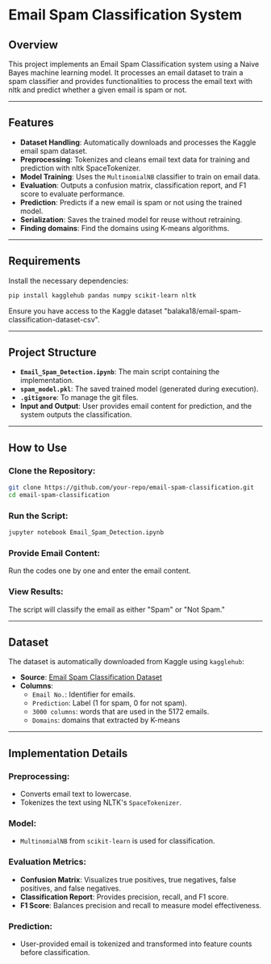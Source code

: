 # Email Spam Classification System

## Overview

This project implements an Email Spam Classification system using a Naive Bayes machine learning model. It processes an email dataset to train a spam classifier and provides functionalities to process the email text with nltk and predict whether a given email is spam or not.

---

## Features

- **Dataset Handling**: Automatically downloads and processes the Kaggle email spam dataset.
- **Preprocessing**: Tokenizes and cleans email text data for training and prediction with nltk SpaceTokenizer.
- **Model Training**: Uses the `MultinomialNB` classifier to train on email data.
- **Evaluation**: Outputs a confusion matrix, classification report, and F1 score to evaluate performance.
- **Prediction**: Predicts if a new email is spam or not using the trained model.
- **Serialization**: Saves the trained model for reuse without retraining.
- **Finding domains**: Find the domains using K-means algorithms.

---

## Requirements

Install the necessary dependencies:

```bash
pip install kagglehub pandas numpy scikit-learn nltk
```

Ensure you have access to the Kaggle dataset "balaka18/email-spam-classification-dataset-csv".

---

## Project Structure

- **`Email_Spam_Detection.ipynb`**: The main script containing the implementation.
- **`spam_model.pkl`**: The saved trained model (generated during execution).
- **`.gitignore`**: To manage the git files.
- **Input and Output**: User provides email content for prediction, and the system outputs the classification.

---

## How to Use

### Clone the Repository:

```bash
git clone https://github.com/your-repo/email-spam-classification.git
cd email-spam-classification
```

### Run the Script:

```bash
jupyter notebook Email_Spam_Detection.ipynb 
```

### Provide Email Content:

Run the codes one by one and enter the email content.

### View Results:

The script will classify the email as either "Spam" or "Not Spam."

---

## Dataset

The dataset is automatically downloaded from Kaggle using `kagglehub`:

- **Source**: [Email Spam Classification Dataset](https://www.kaggle.com/datasets/balaka18/email-spam-classification-dataset-csv)
- **Columns**:
  - `Email No.`: Identifier for emails.
  - `Prediction`: Label (1 for spam, 0 for not spam).
  - `3000 columns`: words that are used in the 5172 emails.
  - `Domains`: domains that extracted by K-means 


---

## Implementation Details

### Preprocessing:

- Converts email text to lowercase.
- Tokenizes the text using NLTK's `SpaceTokenizer`.

### Model:

- `MultinomialNB` from `scikit-learn` is used for classification.

### Evaluation Metrics:

- **Confusion Matrix**: Visualizes true positives, true negatives, false positives, and false negatives.
- **Classification Report**: Provides precision, recall, and F1 score.
- **F1 Score**: Balances precision and recall to measure model effectiveness.

### Prediction:

- User-provided email is tokenized and transformed into feature counts before classification.

